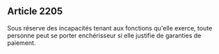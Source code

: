Article 2205
----
Sous réserve des incapacités tenant aux fonctions qu'elle exerce, toute personne
peut se porter enchérisseur si elle justifie de garanties de paiement.
